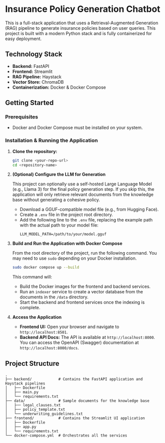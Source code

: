 
# Insurance Policy Generation Chatbot

This is a full-stack application that uses a Retrieval-Augmented Generation (RAG) pipeline to generate insurance policies based on user queries. This project is built with a modern Python stack and is fully containerized for easy deployment.

## Technology Stack

-   **Backend:** FastAPI
-   **Frontend:** Streamlit
-   **RAG Pipeline:** Haystack
-   **Vector Store:** ChromaDB
-   **Containerization:** Docker & Docker Compose

## Getting Started

### Prerequisites

-   Docker and Docker Compose must be installed on your system.

### Installation & Running the Application

1.  **Clone the repository:**
    ```bash
    git clone <your-repo-url>
    cd <repository-name>
    ```

2.  **(Optional) Configure the LLM for Generation**

    This project can optionally use a self-hosted Large Language Model (e.g., Llama 3) for the final policy generation step. If you skip this, the application will only retrieve relevant documents from the knowledge base without generating a cohesive policy.

    -   Download a GGUF-compatible model file (e.g., from Hugging Face).
    -   Create a `.env` file in the project root directory.
    -   Add the following line to the `.env` file, replacing the example path with the actual path to your model file:
        ```env
        LLM_MODEL_PATH=/path/to/your/model.gguf
        ```

3.  **Build and Run the Application with Docker Compose**

    From the root directory of the project, run the following command. You may need to use `sudo` depending on your Docker installation.

    ```bash
    sudo docker compose up --build
    ```

    This command will:
    -   Build the Docker images for the frontend and backend services.
    -   Run an `indexer` service to create a vector database from the documents in the `/data` directory.
    -   Start the backend and frontend services once the indexing is complete.

4.  **Access the Application**
    -   **Frontend UI:** Open your browser and navigate to `http://localhost:8501`.
    -   **Backend API Docs:** The API is available at `http://localhost:8000`. You can access the OpenAPI (Swagger) documentation at `http://localhost:8000/docs`.

## Project Structure

```
.
├── backend/            # Contains the FastAPI application and Haystack pipelines
│   ├── Dockerfile
│   ├── main.py
│   └── requirements.txt
├── data/               # Sample documents for the knowledge base
│   ├── legal_clauses.txt
│   ├── policy_template.txt
│   └── underwriting_guidelines.txt
├── frontend/           # Contains the Streamlit UI application
│   ├── Dockerfile
│   ├── app.py
│   └── requirements.txt
└── docker-compose.yml  # Orchestrates all the services

